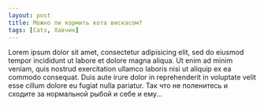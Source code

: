 ```yaml
---
layout: post
title: Можно ли кормить кота вискасом?
tags: [Cats, Хавчик]
---
```

Lorem ipsum dolor sit amet, consectetur adipisicing elit, sed do eiusmod tempor incididunt ut labore et dolore magna aliqua. Ut enim ad minim veniam, quis nostrud exercitation ullamco laboris nisi ut aliquip ex ea commodo consequat. Duis aute irure dolor in reprehenderit in voluptate velit esse cillum dolore eu fugiat nulla pariatur. Так что не поленитесь и сходите за нормальной рыбой и себе и ему...
